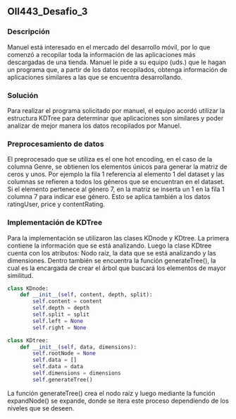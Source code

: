 ## OII443_Desafio_3

### Descripción
Manuel está interesado en el mercado del desarrollo móvil, por lo que comenzó a recopilar toda la información de las aplicaciones más descargadas de una tienda. Manuel le pide a su equipo (uds.) que le hagan un programa que, a partir de los datos recopilados, obtenga información de aplicaciones similares a las que se encuentra desarrollando.

### Solución

Para realizar el programa solicitado por manuel, el equipo acordó utilizar la estructura KDTree para determinar que aplicaciones son similares y poder analizar de mejor manera los datos recopilados por Manuel.

### Preprocesamiento de datos

El preprocesado que se utiliza es el one hot encoding, en el caso de la columna Genre, se obtienen los elementos únicos para generar la matriz de ceros y unos. Por ejemplo la fila 1 referencia al elemento 1 del dataset y las columnas se refieren a todos los géneros que se encuentran en el dataset. Si el elemento pertenece al género 7, en la matriz se inserta un 1 en la fila 1 columna 7 para indicar ese género. Esto se aplica también a los datos ratingUser, price y contentRating.

### Implementación de KDTree

Para la implementación se utilizaron las clases KDnode y KDtree. La primera contiene la información que se está analizando. Luego la clase KDtree cuenta con los atributos: Nodo raíz, la data que se está analizando y las dimensiones. Dentro también se encuentra la función generateTree(), la cual es la encargada de crear el árbol que buscará los elementos de mayor similitud.

```python
class KDnode:
    def __init__(self, content, depth, split):
        self.content = content
        self.depth = depth
        self.split = split
        self.left = None
        self.right = None
``` 

```python
class KDtree:
    def __init__(self, data, dimensions):
        self.rootNode = None
        self.data = []
        self.data = data
        self.dimensions = dimensions
        self.generateTree()
```
La función generateTree() crea el nodo raíz y luego mediante la función expandNode() se expande, donde se itera este proceso dependiendo de los niveles que se deseen.


